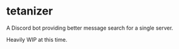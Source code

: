 # tetanizer
A Discord bot providing better message search for a single server.

Heavily WIP at this time.

